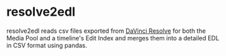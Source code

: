 # resolve2edl
 resolve2edl reads csv files exported from [DaVinci Resolve](https://www.blackmagicdesign.com/fr/products/davinciresolve/) for both the Media Pool and a timeline's Edit Index and merges them into a detailed EDL in CSV format using pandas.
